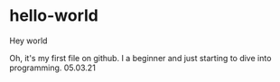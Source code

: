 # hello-world

Hey world

Oh, it's my first file on github. I a beginner and just starting to dive into programming.
05.03.21
